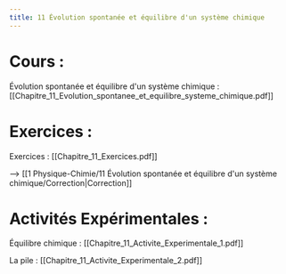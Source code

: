 ```yaml
---
title: 11 Évolution spontanée et équilibre d'un système chimique
---
```

# Cours :
Évolution spontanée et équilibre d'un système chimique : [[Chapitre_11_Evolution_spontanee_et_equilibre_systeme_chimique.pdf]]

# Exercices :
Exercices : [[Chapitre_11_Exercices.pdf]]

--> [[1 Physique-Chimie/11 Évolution spontanée et équilibre d'un système chimique/Correction|Correction]]
# Activités Expérimentales :
Équilibre chimique : [[Chapitre_11_Activite_Experimentale_1.pdf]]

La pile : [[Chapitre_11_Activite_Experimentale_2.pdf]]
